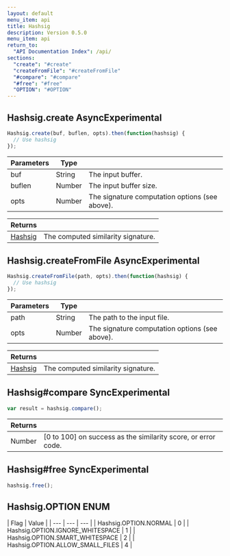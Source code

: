 ```yaml
---
layout: default
menu_item: api
title: Hashsig
description: Version 0.5.0
menu_item: api
return_to:
  "API Documentation Index": /api/
sections:
  "create": "#create"
  "createFromFile": "#createFromFile"
  "#compare": "#compare"
  "#free": "#free"
  "OPTION": "#OPTION"
---
```


## <a name="create"></a><span>Hashsig.</span>create <span class="tags"><span class="async">Async</span><span class="experimental">Experimental</span></span>

```js
Hashsig.create(buf, buflen, opts).then(function(hashsig) {
  // Use hashsig
});
```

| Parameters | Type |   |
| --- | --- | --- |
| buf | String | The input buffer. |
| buflen | Number | The input buffer size. |
| opts | Number | The signature computation options (see above). |

| Returns |  |
| --- | --- |
| [Hashsig](/api/hashsig/) | The computed similarity signature. |

## <a name="createFromFile"></a><span>Hashsig.</span>createFromFile <span class="tags"><span class="async">Async</span><span class="experimental">Experimental</span></span>

```js
Hashsig.createFromFile(path, opts).then(function(hashsig) {
  // Use hashsig
});
```

| Parameters | Type |   |
| --- | --- | --- |
| path | String | The path to the input file. |
| opts | Number | The signature computation options (see above). |

| Returns |  |
| --- | --- |
| [Hashsig](/api/hashsig/) | The computed similarity signature. |

## <a name="compare"></a><span>Hashsig#</span>compare <span class="tags"><span class="sync">Sync</span><span class="experimental">Experimental</span></span>

```js
var result = hashsig.compare();
```

| Returns |  |
| --- | --- |
| Number |  [0 to 100] on success as the similarity score, or error code. |

## <a name="free"></a><span>Hashsig#</span>free <span class="tags"><span class="sync">Sync</span><span class="experimental">Experimental</span></span>

```js
hashsig.free();
```

## <a name="OPTION"></a><span>Hashsig.</span>OPTION <span class="tags"><span class="enum">ENUM</span></span>

| Flag | Value |
| --- | --- | --- |
| <span>Hashsig.OPTION.</span>NORMAL | 0 |
| <span>Hashsig.OPTION.</span>IGNORE_WHITESPACE | 1 |
| <span>Hashsig.OPTION.</span>SMART_WHITESPACE | 2 |
| <span>Hashsig.OPTION.</span>ALLOW_SMALL_FILES | 4 |

